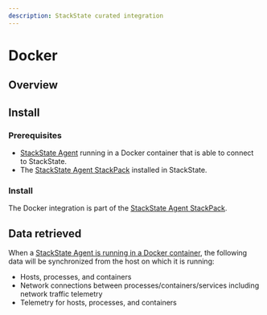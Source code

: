 ```yaml
---
description: StackState curated integration
---
```


# Docker

## Overview

## Install

### Prerequisites
 
* [StackState Agent](/setup/agent/docker.md) running in a Docker container that is able to connect to StackState.
* The [StackState Agent StackPack](/stackpacks/integrations/agent.md) installed in StackState.

### Install

The Docker integration is part of the [StackState Agent StackPack](/stackpacks/integrations/agent.md). 


## Data retrieved

When a [StackState Agent is running in a Docker container](/setup/agent/docker.md), the following data will be synchronized from the host on which it is running:

* Hosts, processes, and containers
* Network connections between processes/containers/services including network traffic telemetry
* Telemetry for hosts, processes, and containers

